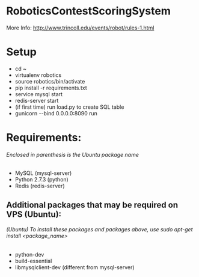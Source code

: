 # RoboticsContestScoringSystem

More Info: http://www.trincoll.edu/events/robot/rules-1.html


# Setup
- cd ~
- virtualenv robotics
- source robotics/bin/activate
- pip install -r requirements.txt
- service mysql start
- redis-server start
- (if first time) run load.py to create SQL table
- gunicorn --bind 0.0.0.0:8090 run

# Requirements:
###### Enclosed in parenthesis is the Ubuntu package name
- MySQL (mysql-server)
- Python 2.7.3 (python)
- Redis (redis-server)

## Additional packages that may be required on VPS (Ubuntu):
###### (Ubuntu) To install these packages and packages above, use sudo apt-get install <package_name>
- python-dev
- build-essential
- libmysqlclient-dev (different from mysql-server)
